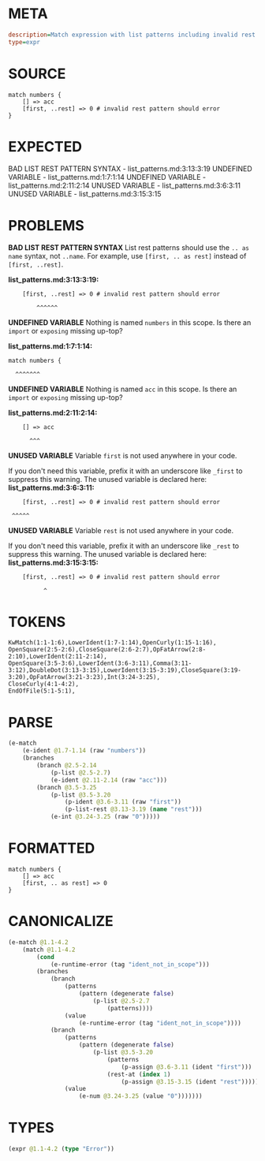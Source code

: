 # META
~~~ini
description=Match expression with list patterns including invalid rest pattern
type=expr
~~~
# SOURCE
~~~roc
match numbers {
    [] => acc
    [first, ..rest] => 0 # invalid rest pattern should error
}
~~~
# EXPECTED
BAD LIST REST PATTERN SYNTAX - list_patterns.md:3:13:3:19
UNDEFINED VARIABLE - list_patterns.md:1:7:1:14
UNDEFINED VARIABLE - list_patterns.md:2:11:2:14
UNUSED VARIABLE - list_patterns.md:3:6:3:11
UNUSED VARIABLE - list_patterns.md:3:15:3:15
# PROBLEMS
**BAD LIST REST PATTERN SYNTAX**
List rest patterns should use the `.. as name` syntax, not `..name`.
For example, use `[first, .. as rest]` instead of `[first, ..rest]`.

**list_patterns.md:3:13:3:19:**
```roc
    [first, ..rest] => 0 # invalid rest pattern should error
```
            ^^^^^^


**UNDEFINED VARIABLE**
Nothing is named `numbers` in this scope.
Is there an `import` or `exposing` missing up-top?

**list_patterns.md:1:7:1:14:**
```roc
match numbers {
```
      ^^^^^^^


**UNDEFINED VARIABLE**
Nothing is named `acc` in this scope.
Is there an `import` or `exposing` missing up-top?

**list_patterns.md:2:11:2:14:**
```roc
    [] => acc
```
          ^^^


**UNUSED VARIABLE**
Variable `first` is not used anywhere in your code.

If you don't need this variable, prefix it with an underscore like `_first` to suppress this warning.
The unused variable is declared here:
**list_patterns.md:3:6:3:11:**
```roc
    [first, ..rest] => 0 # invalid rest pattern should error
```
     ^^^^^


**UNUSED VARIABLE**
Variable `rest` is not used anywhere in your code.

If you don't need this variable, prefix it with an underscore like `_rest` to suppress this warning.
The unused variable is declared here:
**list_patterns.md:3:15:3:15:**
```roc
    [first, ..rest] => 0 # invalid rest pattern should error
```
              ^


# TOKENS
~~~zig
KwMatch(1:1-1:6),LowerIdent(1:7-1:14),OpenCurly(1:15-1:16),
OpenSquare(2:5-2:6),CloseSquare(2:6-2:7),OpFatArrow(2:8-2:10),LowerIdent(2:11-2:14),
OpenSquare(3:5-3:6),LowerIdent(3:6-3:11),Comma(3:11-3:12),DoubleDot(3:13-3:15),LowerIdent(3:15-3:19),CloseSquare(3:19-3:20),OpFatArrow(3:21-3:23),Int(3:24-3:25),
CloseCurly(4:1-4:2),
EndOfFile(5:1-5:1),
~~~
# PARSE
~~~clojure
(e-match
	(e-ident @1.7-1.14 (raw "numbers"))
	(branches
		(branch @2.5-2.14
			(p-list @2.5-2.7)
			(e-ident @2.11-2.14 (raw "acc")))
		(branch @3.5-3.25
			(p-list @3.5-3.20
				(p-ident @3.6-3.11 (raw "first"))
				(p-list-rest @3.13-3.19 (name "rest")))
			(e-int @3.24-3.25 (raw "0")))))
~~~
# FORMATTED
~~~roc
match numbers {
	[] => acc
	[first, .. as rest] => 0
}
~~~
# CANONICALIZE
~~~clojure
(e-match @1.1-4.2
	(match @1.1-4.2
		(cond
			(e-runtime-error (tag "ident_not_in_scope")))
		(branches
			(branch
				(patterns
					(pattern (degenerate false)
						(p-list @2.5-2.7
							(patterns))))
				(value
					(e-runtime-error (tag "ident_not_in_scope"))))
			(branch
				(patterns
					(pattern (degenerate false)
						(p-list @3.5-3.20
							(patterns
								(p-assign @3.6-3.11 (ident "first")))
							(rest-at (index 1)
								(p-assign @3.15-3.15 (ident "rest"))))))
				(value
					(e-num @3.24-3.25 (value "0")))))))
~~~
# TYPES
~~~clojure
(expr @1.1-4.2 (type "Error"))
~~~
